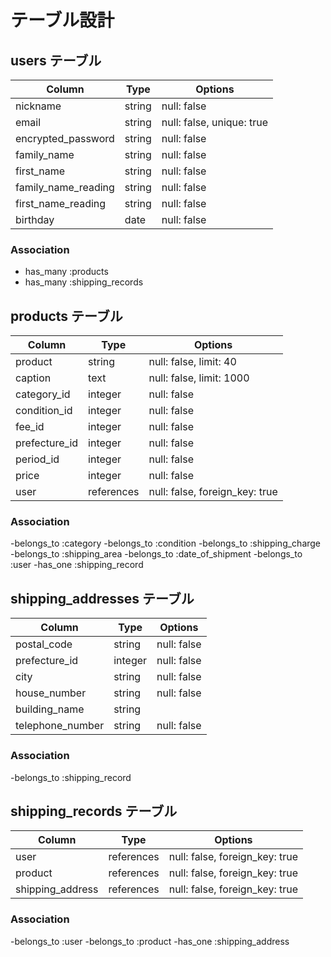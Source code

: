 # テーブル設計

## users テーブル

| Column              | Type    | Options                    |
| ------------------- | ------- | -------------------------- |
| nickname            | string  | null: false                |
| email               | string  | null: false, unique: true  |
| encrypted_password  | string  | null: false                |
| family_name         | string  | null: false                |
| first_name          | string  | null: false                |
| family_name_reading | string  | null: false                |
| first_name_reading  | string  | null: false                |
| birthday            | date    | null: false                |

### Association

- has_many :products
- has_many :shipping_records


## products テーブル

| Column        | Type       | Options                        |
| ------------- | ---------- | ------------------------------ |
| product       | string     | null: false, limit: 40         |
| caption       | text       | null: false, limit: 1000       |
| category_id   | integer    | null: false                    |
| condition_id  | integer    | null: false                    |
| fee_id        | integer    | null: false                    |
| prefecture_id | integer    | null: false                    |
| period_id     | integer    | null: false                    |
| price         | integer    | null: false                    |
| user          | references | null: false, foreign_key: true |

### Association

-belongs_to :category
-belongs_to :condition
-belongs_to :shipping_charge
-belongs_to :shipping_area
-belongs_to :date_of_shipment
-belongs_to :user
-has_one :shipping_record


## shipping_addresses テーブル

| Column           | Type    | Options     |
| ---------------- | ------- | ----------- |
| postal_code      | string  | null: false |
| prefecture_id    | integer | null: false |
| city             | string  | null: false |
| house_number     | string  | null: false |
| building_name    | string  |             |
| telephone_number | string  | null: false |

### Association

-belongs_to :shipping_record


## shipping_records テーブル

| Column           | Type       | Options                        |
| ---------------- | ---------- | ------------------------------ |
| user             | references | null: false, foreign_key: true |
| product          | references | null: false, foreign_key: true |
| shipping_address | references | null: false, foreign_key: true |

### Association

-belongs_to :user
-belongs_to :product
-has_one :shipping_address